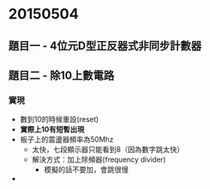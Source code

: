 # 20150504
## 題目一 - 4位元D型正反器式非同步計數器
## 題目二 - 除10上數電路
### 實現
* 數到10的時候重設(reset)
* **實際上10有短暫出現**
* 板子上的震盪器頻率為50Mhz
    * 太快，七段顯示器只能看到8（因為數字跳太快）
    * 解決方式：加上除頻器(frequency divider)
        * 模擬的話不要加，會跳很慢
* 
